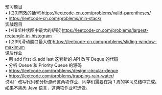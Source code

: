 预习题目  
• ([20]有效的括号)https://leetcode-cn.com/problems/valid-parentheses/  
• https://leetcode-cn.com/problems/min-stack/  
实战题目  
• (*[84]柱状图中最大的矩形)https://leetcode-cn.com/problems/largest-rectangle-in-histogram  
• ([239]滑动窗口最大值)https://leetcode-cn.com/problems/sliding-window-maximum  
课后作业  
• 用 add first 或 add last 这套新的 API 改写 Deque 的代码  
• 分析 Queue 和 Priority Queue 的源码  
• https://leetcode.com/problems/design-circular-deque  
• https://leetcode.com/problems/trapping-rain-water/  
说明：改写代码和分析源码这两项作业，同学们需要在第 1 周的学习总结中完成。如果不熟悉 Java 语言，这两项作业可选做。